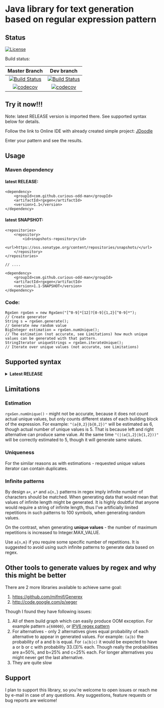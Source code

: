 # Java library for text generation based on regular expression pattern

## Status

[![License](https://img.shields.io/badge/License-Apache%202.0-blue.svg)](https://opensource.org/licenses/Apache-2.0)

Build status:

| Master Branch   | Dev branch  |
| :---------: | :---------: |
| [![Build Status](https://travis-ci.com/curious-odd-man/RgxGen.svg?branch=master)](https://travis-ci.com/curious-odd-man/RgxGen) | [![Build Status](https://travis-ci.com/curious-odd-man/RgxGen.svg?branch=dev)](https://travis-ci.com/curious-odd-man/RgxGen) |
| [![codecov](https://codecov.io/gh/curious-odd-man/RgxGen/branch/master/graph/badge.svg)](https://codecov.io/gh/curious-odd-man/RgxGen) | [![codecov](https://codecov.io/gh/curious-odd-man/RgxGen/branch/dev/graph/badge.svg)](https://codecov.io/gh/curious-odd-man/RgxGen) |

## Try it now!!!

Note: latest RELEASE version is imported there. See supported syntax below for details.

Follow the link to Online IDE with already created simple project: [JDoodle](https://www.jdoodle.com/a/1NCw)

Enter your pattern and see the results.


## Usage

### Maven dependency

#### latest RELEASE:
```
<dependency>
    <groupId>com.github.curious-odd-man</groupId>
    <artifactId>rgxgen</artifactId>
    <version>1.1</version>
</dependency>
```
#### latest SNAPSHOT:
```
<repositories>
    <repository>
        <id>snapshots-repository</id>
        <url>https://oss.sonatype.org/content/repositories/snapshots/</url>
    </repository>
</repositories>

// ....

<dependency>
    <groupId>com.github.curious-odd-man</groupId>
    <artifactId>rgxgen</artifactId>
    <version>1.1-SNAPSHOT</version>
</dependency>
```

### Code: 
```
RgxGen rgxGen = new RgxGen("[^0-9]*[12]?[0-9]{1,2}[^0-9]*");         // Create generator
String s = rgxGen.generate();                                        // Generate new random value
BigInteger estimation = rgxGen.numUnique();                          // The estimation (not accurate, see Limitations) how much unique values can be generated with that pattern.
StringIterator uniqueStrings = rgxGen.iterateUnique();               // Iterate over unique values (not accurate, see Limitations)
```

## Supported syntax

<details>
<summary><b>Latest RELEASE</b></summary>

| Pattern   | Description  |
| ---------: |-------------|
| `.`  | Any symbol |
| `?`  | One or zero occurrences |
| `+`  | One or more occurrences |
| `*`  | Zero or more occurrences |
| `\d`  | A digit. Equivalent to `[0-9]` |
| `\D`  | Not a digit. Equivalent to `[^0-9]` |
| `\s`  | Carriage Return, Space, Tab, Newline, Vertical Tab, Form Feed |
| `\S`  | Anything, but Carriage Return, Space, Tab, Newline, Vertical Tab, Form Feed |
| `\w`  | Any word character. Equivalent to `[a-zA-Z0-9_]` |
| `\W`  | Anything but a word character. Equivalent to `[^a-zA-Z0-9_]` |
| `\i`  | Places same value as capture group with index `i`. `i` is any integer number.  |
| `\xXX` and `\x{XXXX}`  | Hexadecimal value of unicode characters 2 or 4 digits |
| `{a}` and `{a,b}`  | Repeat a; or min a max b times. Use {n,} to repeat at least n times. |
| `[...]`  | Single character from ones that are inside brackets. `[a-zA-Z]` (dash) also supported |
| `[^...]`  | Single character except the ones in brackets. `[^a]` - any symbol except 'a' |
| `()`  | To group multiple characters for the repetitions |
| `foo(?=bar)` and `(?<=foo)bar`  | Positive lookahead and lookbehind. These are equivalent to `foobar` |
| `foo(?!bar)` and `(?<!foo)bar`  | Negative lookahead and lookbehind. |
| <code>(a&#124;b)</code> |  Alternatives  |
| \\  | Escape character (use \\\\ (double backslash) to generate single \ character) |

Any other character are treated as simple characters and are generated as is, thought allowed to escape them.

Fixed issue [#23.](https://github.com/curious-odd-man/RgxGen/issues/23) Metasequences inside square brackets.
Fixed issue [#18.](https://github.com/curious-odd-man/RgxGen/issues/18). Reproducible random sequences.
```java
RgxGen rgxGen = new RgxGen("[^0-9]*[12]?[0-9]{1,2}[^0-9]*");         // Create generator
Random rnd = new Random(1234)
String s = rgxGen.generate(rnd);                                     // Generate first value
String s1 = rgxGen.generate(rnd);                                    // Generate second value
String s2 = rgxGen.generate(rnd);                                    // Generate third value
// On each launch s, s1 and s2 will be the same
```

</details>

## Limitations

### Estimation
`rgxGen.numUnique()` - might not be accurate, because it does not count actual unique values, but only counts different states of each building block of the expression.
For example: `"(a{0,2}|b{0,2})"`  will be estimated as 6, though actual number of unique values is 5. 
That is because left and right alternative can produce same value.
At the same time `"(|(a{1,2}|b{1,2}))"` will be correctly estimated to 5, though it will generate same values.

### Uniqueness

For the similar reasons as with estimations - requested unique values iterator can contain duplicates. 

### Infinite patterns

By design `a+`, `a*` and `a{n,}` patterns in regex imply infinite number of characters should be matched.
When generating data that would mean that values of infinite length might be generated.
It is highly doubtful that anyone would require a string of infinite length, thus I've artificially limited repetitions in such patterns to 100 symbols, when generating random values.

On the contrast, when generating **unique values** - the number of maximum repetitions is increased to Integer.MAX_VALUE.

Use `a{n,m}` if you require some specific number of repetitions.
It is suggested to avoid using such infinite patterns to generate data based on regex.

## Other tools to generate values by regex and why this might be better

There are 2 more libraries available to achieve same goal:
1. https://github.com/mifmif/Generex
1. http://code.google.com/p/xeger

Though I found they have following issues:
1. All of them build graph which can easily produce OOM exception. For example pattern `a{60000}`, or [IPV6 regex pattern](https://stackoverflow.com/questions/53497/regular-expression-that-matches-valid-ipv6-addresses)
1. For alternatives - only 2 alternatives gives equal probability of each alternative to appear in generated values. For example: `(a|b)` the probability of a and b is equal. For `(a|b|c)` it would be expected to have a or b or c with probability 33.(3)% each. Though really the probabilities are a=50%, and b=25% and c=25% each. For longer alternatives you might never get the last alternative.
1. They are quite slow

## Support

I plan to support this library, so you're welcome to open issues or reach me by e-mail in case of any questions.
Any suggestions, feature requests or bug reports are welcome!
